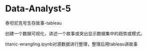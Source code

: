 # Data-Analyst-5
泰坦尼克号生存故事-tableau

创建一个数据可视化，讲述一个故事或突出显示数据集中的趋势或模式。

titanic-wrangling.ipynb对源数据进行整理，整理后用tableau讲故事



